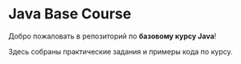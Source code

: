 # Java Base Course

Добро пожаловать в репозиторий по **базовому курсу Java**!

Здесь собраны практические задания и примеры кода по курсу.

